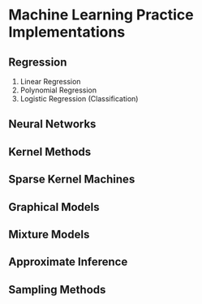 # Machine Learning Practice Implementations

## Regression
1. Linear Regression
2. Polynomial Regression
3. Logistic Regression (Classification)

## Neural Networks

## Kernel Methods

## Sparse Kernel Machines

## Graphical Models

## Mixture Models

## Approximate Inference

## Sampling Methods


